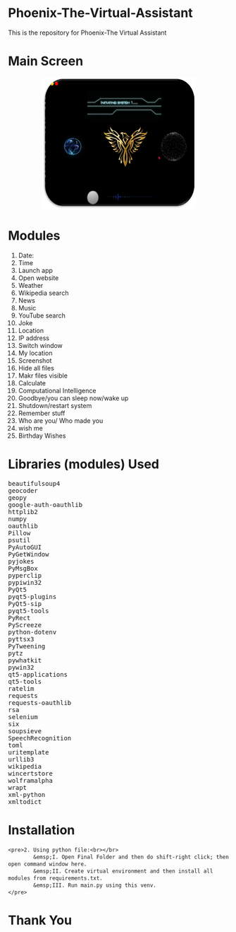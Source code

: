 # Phoenix-The-Virtual-Assistant
This is the repository for Phoenix-The Virtual Assistant

# Main Screen
<p align="center">
<img src="images/Output.png" width="350px" height="300px">
</p>

# Modules
1.	Date:
2. Time
3. Launch app
4. Open website
5. Weather
6. Wikipedia search
7. News
8. Music
9. YouTube search
10. Joke
11. Location
12. IP address
13. Switch window
14. My location
15. Screenshot
16. Hide all files
17. Makr files visible
18. Calculate
19. Computational Intelligence
20. Goodbye/you can sleep now/wake up
21. Shutdown/restart system
22. Remember stuff
23. Who are you/ Who made you
24. wish me
25. Birthday Wishes


# Libraries (modules) Used
<pre>
beautifulsoup4
geocoder
geopy
google-auth-oauthlib
httplib2
numpy
oauthlib
Pillow
psutil
PyAutoGUI
PyGetWindow
pyjokes
PyMsgBox
pyperclip
pypiwin32
PyQt5
pyqt5-plugins
PyQt5-sip
pyqt5-tools
PyRect
PyScreeze
python-dotenv
pyttsx3
PyTweening
pytz
pywhatkit
pywin32
qt5-applications
qt5-tools
ratelim
requests
requests-oauthlib
rsa
selenium
six
soupsieve
SpeechRecognition
toml
uritemplate
urllib3
wikipedia
wincertstore
wolframalpha
wrapt
xml-python
xmltodict
</pre>

# Installation

    <pre>2. Using python file:<br></br>
            &emsp;I. Open Final Folder and then do shift-right click; then open command window here.
            &emsp;II. Create virtual environment and then install all modules from requirements.txt.
            &emsp;III. Run main.py using this venv.
    </pre>
        
# Thank You
        

